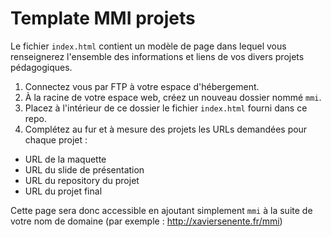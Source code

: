 # Template MMI  projets

Le fichier `index.html` contient un modèle de page dans lequel vous renseignerez l'ensemble des informations et liens de vos divers projets pédagogiques.

1. Connectez vous par FTP à votre espace d'hébergement.
2. À la racine de votre espace web, créez un nouveau dossier nommé `mmi`.
3. Placez à l'intérieur de ce dossier le fichier `index.html` fourni dans ce repo.
4. Complétez au fur et à mesure des projets les URLs demandées pour chaque projet :
  - URL de la maquette
  - URL du slide de présentation
  - URL du repository du projet
  - URL du projet final

Cette page sera donc accessible en ajoutant simplement `mmi` à la suite de votre nom de domaine (par exemple : http://xaviersenente.fr/mmi)


